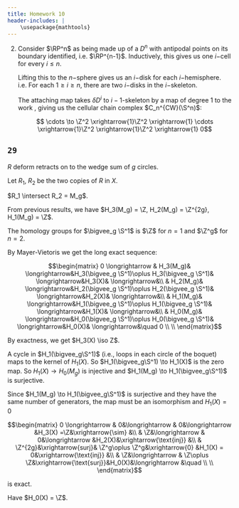 ```yaml
---
title: Homework 10
header-includes: |
    \usepackage{mathtools}
---
```


2.  Consider $\RP^n$ as being made up of a $D^n$ with antipodal points
    on its boundary identified, i.e. $\RP^{n-1}$. Inductively, this
    gives us one $i-$cell for every $i \le n$.
    
    Lifting this to the $n-$sphere gives us an $i-$disk for each $i-$hemisphere.
    i.e. For each $1 \ge i \ge n$, there are two $i-$disks in the $i-$skeleton.

    The attaching map takes $\delta D^i$ to $i-1$-skeleton by a
    map of degree $1$ to the work , giving us the cellular chain complex $C_n^{CW}(\S^n)$:
    
    $$ \cdots \to \Z^2 \xrightarrow{1}\Z^2 \xrightarrow{1} \cdots \xrightarrow{1}\Z^2 \xrightarrow{1}\Z^2 \xrightarrow{1} 0$$
    
    
## `29`
 
$R$ deform retracts on to the wedge sum of  $g$ circles.

Let $R_1$, $R_2$ be the two copies of $R$ in $X$.

$R_1 \intersect R_2 = M_g$.


From previous results, we have
$H_3(M_g) = \Z, H_2(M_g) = \Z^{2g}, H_1(M_g) = \Z$.

The homology groups for $\bigvee_g \S^1$ is $\Z$ for $n = 1$ and $\Z^g$ for $n = 2$.

By Mayer-Vietoris we get the long exact sequence:

$$\begin{matrix}
         0          \longrightarrow                                                              
& H_3(M_g)&         \longrightarrow&H_3(\bigvee_g \S^1)\oplus H_3(\bigvee_g \S^1)&            \longrightarrow&H_3(X)&         \longrightarrow&\\
& H_2(M_g)&         \longrightarrow&H_2(\bigvee_g \S^1)\oplus H_2(\bigvee_g \S^1)&            \longrightarrow&H_2(X)&         \longrightarrow&\\
& H_1(M_g)&         \longrightarrow&H_1(\bigvee_g \S^1)\oplus H_1(\bigvee_g \S^1)&            \longrightarrow&H_1(X)&         \longrightarrow&\\
& H_0(M_g)&         \longrightarrow&H_0(\bigvee_g \S^1)\oplus H_0(\bigvee_g \S^1)&            \longrightarrow&H_0(X)&         \longrightarrow&\quad
         0                                                                                                                             \\ \\
\end{matrix}$$

By exactness, we get $H_3(X) \iso Z$.

A cycle in $H_1(\bigvee_g\S^1)$ (i.e., loops in each circle of the boquet) maps to the kernel  of $H_1(X)$. So $H_1(\bigvee_g\S^1) \to H_1(X)$ is the zero map.
So $H_1(X) \to H_0(M_g)$ is injective and $H_1(M_g) \to H_1(\bigvee_g\S^1)$ is surjective.

Since $H_1(M_g) \to H_1(\bigvee_g\S^1)$ is surjective and they have the same number of generators, the map must be an isomorphism
and $H_1(X) = 0$


         
$$\begin{matrix}
         0 \longrightarrow                                                              
 &        0&\longrightarrow   &                  0&\longrightarrow          &H_3(X) =\Z&\xrightarrow{\sim}                &\\
 &       \Z&\longrightarrow   &                  0&\longrightarrow          &H_2(X)&\xrightarrow{\text{inj}}          &\\
 &  \Z^{2g}&\xrightarrow{surj}&   \Z^g\oplus  \Z^g&\xrightarrow{0}          &H_1(X) = 0&\xrightarrow{\text{inj}}      &\\
 &       \Z&\longrightarrow   &     \Z\oplus    \Z&\xrightarrow{\text{surj}}&H_0(X)&\longrightarrow                   &\quad
\\        \\
\end{matrix}$$

is exact.



Have $H_0(X) = \Z$.
